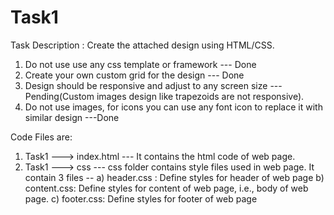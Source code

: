 # Task1

Task Description : 
Create the attached design using HTML/CSS.
1. Do not use use any css template or framework --- Done
2. Create your own custom grid for the design --- Done
3.  Design should be responsive and adjust to any screen size ---Pending(Custom images design like trapezoids are not responsive).
4.  Do not use images, for icons you can use any font icon to replace it with similar design ---Done

Code Files are: 

1. Task1 ---> index.html ---
    It contains the html code of web page.
2. Task1 ---> css ---
    css folder contains style files used in web page. It contain 3 files --
    a) header.css  : Define styles for header of web page
    b) content.css: Define styles for content of web page, i.e., body of web page.
    c) footer.css: Define styles for footer of web page


